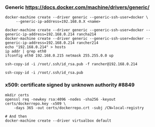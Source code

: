 ### Generic https://docs.docker.com/machine/drivers/generic/

```
docker-machine create --driver generic --generic-ssh-user=docker \ 
     --generic-ip-address=192.168.0.X <name>
  
docker-machine create --driver generic --generic-ssh-user=docker --generic-ip-address=192.168.0.214 rancha214  
docker-machine create --driver generic --generic-ssh-user=docker --generic-ip-address=192.168.0.214 rancher214 
echo "192.168.0.214" > hosts
ip addr | grep eth0 
ifconfig eth0 192.168.0.215 netmask 255.255.0.0 up
 
ssh-copy-id -i /root/.ssh/id_rsa.pub -f rancher@192.168.0.214

ssh-copy-id -i /root/.ssh/id_rsa.pub 
```

### x509: certificate signed by unknown authority #8849

```
mkdir certs
openssl req -newkey rsa:4096 -nodes -sha256 -keyout certs/dockerrepo.key -x509 \
    -days 365 -out certs/dockerrepo.crt -subj /CN=local-registry

# And then
docker-machine create --driver virtualbox default
```

